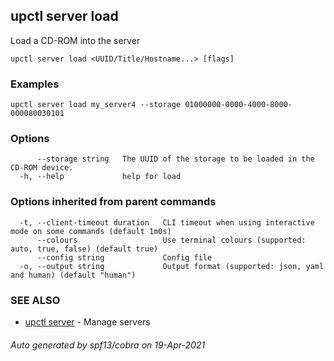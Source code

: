 ## upctl server load

Load a CD-ROM into the server

```
upctl server load <UUID/Title/Hostname...> [flags]
```

### Examples

```
upctl server load my_server4 --storage 01000000-0000-4000-8000-000080030101
```

### Options

```
      --storage string   The UUID of the storage to be loaded in the CD-ROM device.
  -h, --help             help for load
```

### Options inherited from parent commands

```
  -t, --client-timeout duration   CLI timeout when using interactive mode on some commands (default 1m0s)
      --colours                   Use terminal colours (supported: auto, true, false) (default true)
      --config string             Config file
  -o, --output string             Output format (supported: json, yaml and human) (default "human")
```

### SEE ALSO

* [upctl server](upctl_server.md)	 - Manage servers

###### Auto generated by spf13/cobra on 19-Apr-2021
